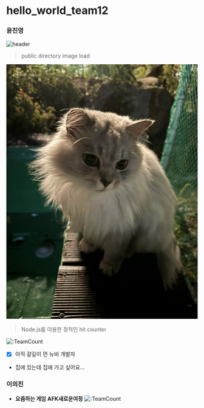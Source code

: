 # hello_world_team12

### 윤진영

![header](https://capsule-render.vercel.app/api?type=venom&color=auto&height=300&section=header&text=Jinyeong%20Yun&animation=fadeIn&fontSize=70&)

>public directory image load

![cat](/public/IMG_2153.JPEG)

> Node.js를 이용한 정적인 hit counter

![:TeamCount](https://grape-plain-editorial.glitch.me/@:TeamCount?theme=3d-num&scale=1.5&align=center&padding=9&pixelated=0&darkmode=auto)

- [x] 아직 갈길이 먼 뉴비 개발자
- 집에 있는데 집에 가고 싶어요...


### 이의진 
- **요즘하는 게임** __AFK새로운여정__
![:TeamCount](https://ibb.co/7vnQrzC)
